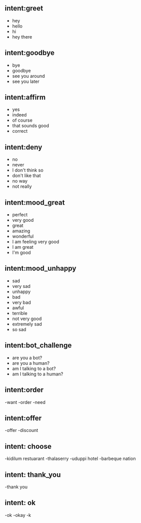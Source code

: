## intent:greet
- hey
- hello
- hi
- hey there


## intent:goodbye
- bye
- goodbye
- see you around
- see you later

## intent:affirm
- yes
- indeed
- of course
- that sounds good
- correct

## intent:deny
- no
- never
- I don't think so
- don't like that
- no way
- not really

## intent:mood_great
- perfect
- very good
- great
- amazing
- wonderful
- I am feeling very good
- I am great
- I'm good

## intent:mood_unhappy
- sad
- very sad
- unhappy
- bad
- very bad
- awful
- terrible
- not very good
- extremely sad
- so sad

## intent:bot_challenge
- are you a bot?
- are you a human?
- am I talking to a bot?
- am I talking to a human?

## intent:order
-want
-order
-need

## intent:offer
-offer
-discount

## intent: choose
-kidilum restuarant
-thalaserry
-uduppi hotel
-barbeque nation

## intent: thank_you
-thank you

## intent: ok
-ok
-okay
-k
